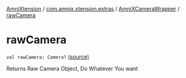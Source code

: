 [AmniXtension](../../index.md) / [com.amnix.xtension.extras](../index.md) / [AmniXCameraWrapper](index.md) / [rawCamera](./raw-camera.md)

# rawCamera

`val rawCamera: Camera?` [(source)](https://github.com/AmniX/AmniXTension/tree/master/AmniXtension/src/main/java/com/amnix/xtension/extras/AmniXCameraWrapper.kt#L35)

Returns Raw Camera Object, Do Whatever You want

